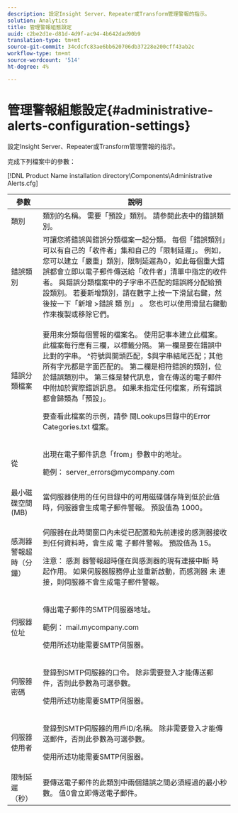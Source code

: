 ```yaml
---
description: 設定Insight Server、Repeater或Transform管理警報的指示。
solution: Analytics
title: 管理警報組態設定
uuid: c2be2d1e-d81d-4d9f-ac94-4b642dad90b9
translation-type: tm+mt
source-git-commit: 34cdcfc83ae6bb620706db37228e200cff43ab2c
workflow-type: tm+mt
source-wordcount: '514'
ht-degree: 4%

---
```



# 管理警報組態設定{#administrative-alerts-configuration-settings}

設定Insight Server、Repeater或Transform管理警報的指示。

完成下列檔案中的參數：

[!DNL Product Name installation directory\Components\Administrative Alerts.cfg]

<table id="table_5A2298906D5F4215B8FAC42CACBC0002"> 
 <thead> 
  <tr> 
   <th colname="col1" class="entry"> 參數 </th> 
   <th colname="col2" class="entry"> 說明 </th> 
  </tr> 
 </thead>
 <tbody> 
  <tr> 
   <td colname="col1"> 類別 </td> 
   <td colname="col2"> 類別的名稱。 需要「預設」類別。 請參閱此表中的錯誤類別。 </td> 
  </tr> 
  <tr> 
   <td colname="col1"> 錯誤類別 </td> 
   <td colname="col2"> 可讓您將錯誤與錯誤分類檔案一起分類。 每個「錯誤類別」可以有自己的「收件者」集和自己的「限制延遲」。 例如，您可以建立「嚴重」類別，限制延遲為0，如此每個重大錯誤都會立即以電子郵件傳送給「收件者」清單中指定的收件者。 與錯誤分類檔案中的子字串不匹配的錯誤將分配給預設類別。 若要新增類別，請在數字上按一下滑鼠右鍵，然後按一下「新增 <span class="uicontrol"> &gt;錯誤 </span> 類 <span class="uicontrol"> 別」 </span>。 您也可以使用滑鼠右鍵動作來複製或移除它們。 </td> 
  </tr> 
  <tr> 
   <td colname="col1"> 錯誤分類檔案 </td> 
   <td colname="col2"> <p>要用來分類每個警報的檔案名。 使用記事本建立此檔案。 此檔案每行應有三欄，以標籤分隔。 第一欄是要在錯誤中比對的字串。 ^符號與開頭匹配，$與字串結尾匹配；其他所有字元都是字面匹配的。 第二欄是相符錯誤的類別，位於錯誤類別中。 第三條是替代訊息，會在傳送的電子郵件中附加於實際錯誤訊息。 如果未指定任何檔案，所有錯誤都會歸類為「預設」。 </p> <p>要查看此檔案的示例，請參 <span class="filepath"> 閱Lookups目錄中的Error Categories.txt </span> 檔案。 </p> </td> 
  </tr> 
  <tr> 
   <td colname="col1"> 從 </td> 
   <td colname="col2"> <p>出現在電子郵件訊息「from」參數中的地址。 </p> <p>範例： <span class="filepath"> server_errors@mycompany.com </span></p> </td> 
  </tr> 
  <tr> 
   <td colname="col1"> 最小磁碟空間(MB) </td> 
   <td colname="col2"> 當伺服器使用的任何目錄中的可用磁碟儲存降到低於此值時，伺服器會生成電子郵件警報。 預設值為 1000。 </td> 
  </tr> 
  <tr> 
   <td colname="col1"> 感測器警報超時（分鐘） </td> 
   <td colname="col2"> <p>伺服器在此時間窗口內未從已配置和先前連接的感測器接收到任何資料時，會生成 <span class="wintitle"> 電 </span> 子郵件警報。 預設值為 15。 </p> <p> <p>注意： <span class="wintitle"> 感測 </span> 器警報超時僅在與感測器的現有連接中斷 <span class="wintitle"> 時 </span> 起作用。 如果伺服器服務停止並重新啟動，而感測器 <span class="wintitle"> 未 </span> 連接，則伺服器不會生成電子郵件警報。 </p> </p> </td> 
  </tr> 
  <tr> 
   <td colname="col1"> 伺服器位址 </td> 
   <td colname="col2"> <p>傳出電子郵件的SMTP伺服器地址。 </p> <p>範例： <span class="filepath"> mail.mycompany.com </span></p> <p>使用所述功能需要SMTP伺服器。 </p> </td> 
  </tr> 
  <tr> 
   <td colname="col1"> 伺服器密碼 </td> 
   <td colname="col2"> <p>登錄到SMTP伺服器的口令。 除非需要登入才能傳送郵件，否則此參數為可選參數。 </p> <p>使用所述功能需要SMTP伺服器。 </p> </td> 
  </tr> 
  <tr> 
   <td colname="col1"> 伺服器使用者 </td> 
   <td colname="col2"> <p>登錄到SMTP伺服器的用戶ID/名稱。 除非需要登入才能傳送郵件，否則此參數為可選參數。 </p> <p>使用所述功能需要SMTP伺服器。 </p> </td> 
  </tr> 
  <tr> 
   <td colname="col1"> 限制延遲（秒） </td> 
   <td colname="col2"> 要傳送電子郵件的此類別中兩個錯誤之間必須經過的最小秒數。 值0會立即傳送電子郵件。 </td> 
  </tr> 
 </tbody> 
</table>


